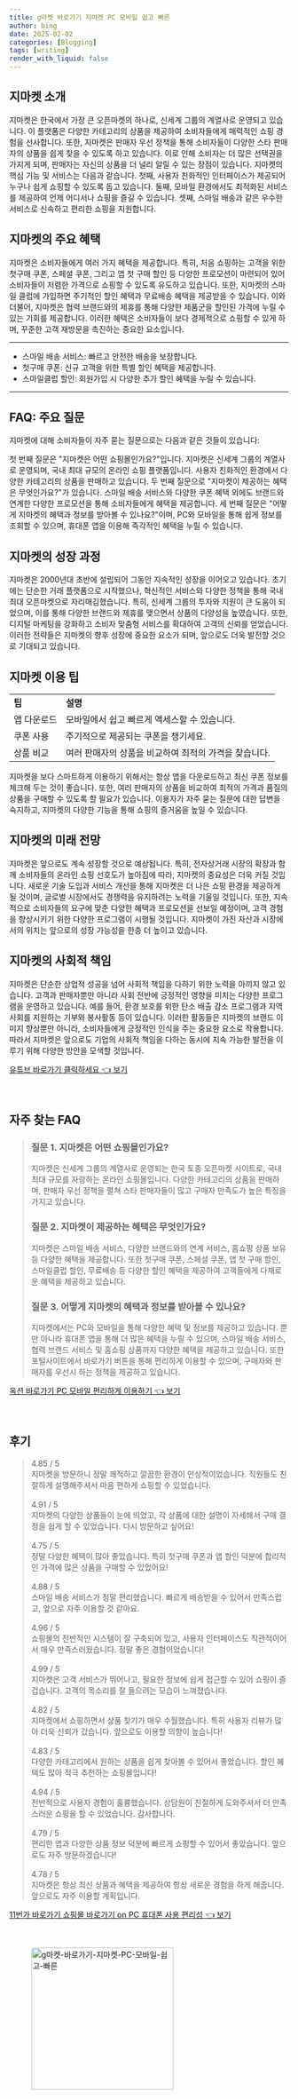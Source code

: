 ```yaml
---
title: g마켓 바로가기 지마켓 PC 모바일 쉽고 빠른
author: bing
date: 2025-02-02
categories: [Blogging]
tags: [writing]
render_with_liquid: false
---
```



<h2 id='지마켓_소개'>지마켓 소개</h2>

<p>지마켓은 한국에서 가장 큰 오픈마켓의 하나로, 신세계 그룹의 계열사로 운영되고 있습니다. 이 플랫폼은 다양한 카테고리의 상품을 제공하여 소비자들에게 매력적인 쇼핑 경험을 선사합니다. 또한, 지마켓은 판매자 우선 정책을 통해 소비자들이 다양한 스타 판매자의 상품을 쉽게 찾을 수 있도록 하고 있습니다. 이로 인해 소비자는 더 많은 선택권을 가지게 되며, 판매자는 자신의 상품을 더 널리 알릴 수 있는 장점이 있습니다. 지마켓의 핵심 기능 및 서비스는 다음과 같습니다. 첫째, 사용자 친화적인 인터페이스가 제공되어 누구나 쉽게 쇼핑할 수 있도록 돕고 있습니다. 둘째, 모바일 환경에서도 최적화된 서비스를 제공하여 언제 어디서나 쇼핑을 즐길 수 있습니다. 셋째, 스마일 배송과 같은 우수한 서비스로 신속하고 편리한 쇼핑을 지원합니다.</p>

<h2 id='지마켓의_주요_혜택'>지마켓의 주요 혜택</h2>

<p>지마켓은 소비자들에게 여러 가지 혜택을 제공합니다. 특히, 처음 쇼핑하는 고객을 위한 첫구매 쿠폰, 스페셜 쿠폰, 그리고 앱 첫 구매 할인 등 다양한 프로모션이 마련되어 있어 소비자들이 저렴한 가격으로 쇼핑할 수 있도록 유도하고 있습니다. 또한, 지마켓의 스마일 클럽에 가입하면 주기적인 할인 혜택과 무료배송 혜택을 제공받을 수 있습니다. 이와 더불어, 지마켓은 협력 브랜드와의 제휴를 통해 다양한 제품군을 할인된 가격에 누릴 수 있는 기회를 제공합니다. 이러한 혜택은 소비자들이 보다 경제적으로 쇼핑할 수 있게 하며, 꾸준한 고객 재방문을 촉진하는 중요한 요소입니다.</p>

<hr />

<ul>
    <li>스마일 배송 서비스: 빠르고 안전한 배송을 보장합니다.</li>
    <li>첫구매 쿠폰: 신규 고객을 위한 특별 할인 혜택을 제공합니다.</li>
    <li>스마일클럽 할인: 회원가입 시 다양한 추가 할인 혜택을 누릴 수 있습니다.</li>
</ul>

<hr />

<h2 id='FAQ_주요_질문'>FAQ: 주요 질문</h2>

<p>지마켓에 대해 소비자들이 자주 묻는 질문으로는 다음과 같은 것들이 있습니다:</p>

<p>첫 번째 질문은 "지마켓은 어떤 쇼핑몰인가요?"입니다. 지마켓은 신세계 그룹의 계열사로 운영되며, 국내 최대 규모의 온라인 쇼핑 플랫폼입니다. 사용자 친화적인 환경에서 다양한 카테고리의 상품을 판매하고 있습니다. 두 번째 질문으로 "지마켓이 제공하는 혜택은 무엇인가요?"가 있습니다. 스마일 배송 서비스와 다양한 쿠폰 혜택 외에도 브랜드와 연계한 다양한 프로모션을 통해 소비자들에게 혜택을 제공합니다. 세 번째 질문은 "어떻게 지마켓의 혜택과 정보를 받아볼 수 있나요?"이며, PC와 모바일을 통해 쉽게 정보를 조회할 수 있으며, 휴대폰 앱을 이용해 즉각적인 혜택을 누릴 수 있습니다.</p>

<h2 id='지마켓의_성장_과정'>지마켓의 성장 과정</h2>

<p>지마켓은 2000년대 초반에 설립되어 그동안 지속적인 성장을 이어오고 있습니다. 초기에는 단순한 거래 플랫폼으로 시작했으나, 혁신적인 서비스와 다양한 정책을 통해 국내 최대 오픈마켓으로 자리매김했습니다. 특히, 신세계 그룹의 투자와 지원이 큰 도움이 되었으며, 이를 통해 다양한 브랜드와 제휴를 맺으면서 상품의 다양성을 높였습니다. 또한, 디지털 마케팅을 강화하고 소비자 맞춤형 서비스를 확대하여 고객의 신뢰를 얻었습니다. 이러한 전략들은 지마켓의 향후 성장에 중요한 요소가 되며, 앞으로도 더욱 발전할 것으로 기대되고 있습니다.</p>

<h2 id='지마켓_이용_팁'>지마켓 이용 팁</h2>

<table>
    <tr>
        <td><b>팁</b></td>
        <td><b>설명</b></td>
    </tr>
    <tr>
        <td>앱 다운로드</td>
        <td>모바일에서 쉽고 빠르게 액세스할 수 있습니다.</td>
    </tr>
    <tr>
        <td>쿠폰 사용</td>
        <td>주기적으로 제공되는 쿠폰을 챙기세요.</td>
    </tr>
    <tr>
        <td>상품 비교</td>
        <td>여러 판매자의 상품을 비교하여 최적의 가격을 찾습니다.</td>
    </tr>
</table>

<p>지마켓을 보다 스마트하게 이용하기 위해서는 항상 앱을 다운로드하고 최신 쿠폰 정보를 체크해 두는 것이 좋습니다. 또한, 여러 판매자의 상품을 비교하여 최적의 가격과 품질의 상품을 구매할 수 있도록 할 필요가 있습니다. 이용자가 자주 묻는 질문에 대한 답변을 숙지하고, 지마켓의 다양한 기능을 통해 쇼핑의 즐거움을 높일 수 있습니다.</p>

<h2 id='지마켓_미래_전망'>지마켓의 미래 전망</h2>

<p>지마켓은 앞으로도 계속 성장할 것으로 예상됩니다. 특히, 전자상거래 시장의 확장과 함께 소비자들의 온라인 쇼핑 선호도가 높아짐에 따라, 지마켓의 중요성은 더욱 커질 것입니다. 새로운 기술 도입과 서비스 개선을 통해 지마켓은 더 나은 쇼핑 환경을 제공하게 될 것이며, 글로벌 시장에서도 경쟁력을 유지하려는 노력을 기울일 것입니다. 또한, 지속적으로 소비자들의 요구에 맞춘 다양한 혜택과 프로모션을 선보일 예정이며, 고객 경험을 향상시키기 위한 다양한 프로그램이 시행될 것입니다. 지마켓이 가진 자산과 시장에서의 위치는 앞으로의 성장 가능성을 한층 더 높이고 있습니다.</p>

<h2 id='지마켓_사회적_책임'>지마켓의 사회적 책임</h2>

<p>지마켓은 단순한 상업적 성공을 넘어 사회적 책임을 다하기 위한 노력을 아끼지 않고 있습니다. 고객과 판매자뿐만 아니라 사회 전반에 긍정적인 영향을 미치는 다양한 프로그램을 운영하고 있습니다. 예를 들어, 환경 보호를 위한 탄소 배출 감소 프로그램과 지역사회를 지원하는 기부와 봉사활동 등이 있습니다. 이러한 활동들은 지마켓의 브랜드 이미지 향상뿐만 아니라, 소비자들에게 긍정적인 인식을 주는 중요한 요소로 작용합니다. 따라서 지마켓은 앞으로도 기업의 사회적 책임을 다하는 동시에 지속 가능한 발전을 이루기 위해 다양한 방안을 모색할 것입니다.</p>


<p><a class="click-button" title="유튜브 바로가기 클릭하세요" href="https://purplelist.github.io/posts/%EC%9C%A0%ED%8A%9C%EB%B8%8C-%EB%B0%94%EB%A1%9C%EA%B0%80%EA%B8%B0-%ED%81%B4%EB%A6%AD%ED%95%98%EC%84%B8%EC%9A%94/" rel="dofollow">유튜브 바로가기 클릭하세요 👈 보기</a></p><br>
<h2 id='자주_찾는_FAQ'>자주 찾는 FAQ</h2>
<div itemscope="" itemtype="https://schema.org/FAQPage"> 
<blockquote> 
<div itemscope="" itemprop="mainEntity" itemtype="https://schema.org/Question"> 
<h3 itemprop="name">질문 1. 지마켓은 어떤 쇼핑몰인가요?</h3> 
<div itemscope="" itemprop="acceptedAnswer" itemtype="https://schema.org/Answer"> 
<span itemprop="text"> 
<p>지마켓은 신세계 그룹의 계열사로 운영되는 한국 토종 오픈마켓 사이트로, 국내 최대 규모를 자랑하는 온라인 쇼핑몰입니다. 다양한 카테고리의 상품을 판매하며, 판매자 우선 정책을 펼쳐 스타 판매자들이 많고 구매자 만족도가 높은 특징을 가지고 있습니다.</p> 
</span> 
</div> 
</div> 
<div itemscope="" itemprop="mainEntity" itemtype="https://schema.org/Question"> 
<h3 itemprop="name">질문 2. 지마켓이 제공하는 혜택은 무엇인가요?</h3> 
<div itemscope="" itemprop="acceptedAnswer" itemtype="https://schema.org/Answer"> 
<span itemprop="text"> 
<p>지마켓은 스마일 배송 서비스, 다양한 브랜드와의 연계 서비스, 홈쇼핑 상품 보유 등 다양한 혜택을 제공합니다. 또한 첫구매 쿠폰, 스페셜 쿠폰, 앱 첫 구매 할인, 스마일클럽 할인, 무료배송 등 다양한 할인 혜택을 제공하여 고객들에게 다채로운 혜택을 제공하고 있습니다.</p> 
</span> 
</div> 
</div> 
<div itemscope="" itemprop="mainEntity" itemtype="https://schema.org/Question"> 
<h3 itemprop="name">질문 3. 어떻게 지마켓의 혜택과 정보를 받아볼 수 있나요?</h3> 
<div itemscope="" itemprop="acceptedAnswer" itemtype="https://schema.org/Answer"> 
<span itemprop="text"> 
<p>지마켓에서는 PC와 모바일을 통해 다양한 혜택 및 정보를 제공하고 있습니다. 뿐만 아니라 휴대폰 앱을 통해 더 많은 혜택을 누릴 수 있으며, 스마일 배송 서비스, 협력 브랜드 서비스 및 홈쇼핑 상품까지 다양한 혜택을 제공하고 있습니다. 또한 포털사이트에서 바로가기 버튼을 통해 편리하게 이용할 수 있으며, 구매자와 판매자를 우선시 하는 정책을 제공하고 있습니다.</p> 
</span> 
</div> 
</div> 
</blockquote> 
</div>
<p><a class="click-button" title="옥션 바로가기 PC 모바일 편리하게 이용하기" href="https://purplelist.github.io/posts/%EC%98%A5%EC%85%98-%EB%B0%94%EB%A1%9C%EA%B0%80%EA%B8%B0-PC-%EB%AA%A8%EB%B0%94%EC%9D%BC-%ED%8E%B8%EB%A6%AC%ED%95%98%EA%B2%8C-%EC%9D%B4%EC%9A%A9%ED%95%98%EA%B8%B0/" rel="dofollow">옥션 바로가기 PC 모바일 편리하게 이용하기 👈 보기</a></p><br>
<h2 id='후기'>후기</h2>
<div itemscope itemtype="https://schema.org/Product">
  <blockquote>
  <div itemprop="review" itemscope itemtype="https://schema.org/Review">
      <div itemprop="reviewRating" itemscope itemtype="https://schema.org/Rating"> <span itemprop="ratingValue">4.85</span> / <span itemprop="bestRating">5</span> </div>
      <span itemprop="reviewBody">지마켓을 방문하니 정말 쾌적하고 깔끔한 환경이 인상적이었습니다. 직원들도 친절하게 설명해주셔서 마음 편하게 쇼핑할 수 있었습니다.</span>
  </div>
  <br>
  <div itemprop="review" itemscope itemtype="https://schema.org/Review">
      <div itemprop="reviewRating" itemscope itemtype="https://schema.org/Rating"> <span itemprop="ratingValue">4.91</span> / <span itemprop="bestRating">5</span> </div>
      <span itemprop="reviewBody">지마켓의 다양한 상품들이 눈에 띄었고, 각 상품에 대한 설명이 자세해서 구매 결정을 쉽게 할 수 있었습니다. 다시 방문하고 싶어요!</span>
  </div>
  <br>
  <div itemprop="review" itemscope itemtype="https://schema.org/Review">
      <div itemprop="reviewRating" itemscope itemtype="https://schema.org/Rating"> <span itemprop="ratingValue">4.75</span> / <span itemprop="bestRating">5</span> </div>
      <span itemprop="reviewBody">정말 다양한 혜택이 많아 좋았습니다. 특히 첫구매 쿠폰과 앱 할인 덕분에 합리적인 가격에 많은 상품을 구매할 수 있었어요!</span>
  </div>
  <br>
  <div itemprop="review" itemscope itemtype="https://schema.org/Review">
      <div itemprop="reviewRating" itemscope itemtype="https://schema.org/Rating"> <span itemprop="ratingValue">4.88</span> / <span itemprop="bestRating">5</span> </div>
      <span itemprop="reviewBody">스마일 배송 서비스가 정말 편리했습니다. 빠르게 배송받을 수 있어서 만족스럽고, 앞으로 자주 이용할 것 같아요.</span>
  </div>
  <br>
  <div itemprop="review" itemscope itemtype="https://schema.org/Review">
      <div itemprop="reviewRating" itemscope itemtype="https://schema.org/Rating"> <span itemprop="ratingValue">4.96</span> / <span itemprop="bestRating">5</span> </div>
      <span itemprop="reviewBody">쇼핑몰의 전반적인 시스템이 잘 구축되어 있고, 사용자 인터페이스도 직관적이어서 매우 만족스러웠습니다. 정말 좋은 경험이었습니다!</span>
  </div>
  <br>
  <div itemprop="review" itemscope itemtype="https://schema.org/Review">
      <div itemprop="reviewRating" itemscope itemtype="https://schema.org/Rating"> <span itemprop="ratingValue">4.99</span> / <span itemprop="bestRating">5</span> </div>
      <span itemprop="reviewBody">지마켓은 고객 서비스가 뛰어나고, 필요한 정보에 쉽게 접근할 수 있어 쇼핑이 즐겁습니다. 고객의 목소리를 잘 들으려는 모습이 느껴졌습니다.</span>
  </div>
  <br>
  <div itemprop="review" itemscope itemtype="https://schema.org/Review">
      <div itemprop="reviewRating" itemscope itemtype="https://schema.org/Rating"> <span itemprop="ratingValue">4.82</span> / <span itemprop="bestRating">5</span> </div>
      <span itemprop="reviewBody">지마켓에서 쇼핑하면서 상품 찾기가 매우 수월했습니다. 특히 사용자 리뷰가 많아 더욱 신뢰가 갔습니다. 앞으로도 이용할 의향이 높습니다!</span>
  </div>
  <br>
  <div itemprop="review" itemscope itemtype="https://schema.org/Review">
      <div itemprop="reviewRating" itemscope itemtype="https://schema.org/Rating"> <span itemprop="ratingValue">4.83</span> / <span itemprop="bestRating">5</span> </div>
      <span itemprop="reviewBody">다양한 카테고리에서 원하는 상품을 쉽게 찾아볼 수 있어서 좋았습니다. 할인 혜택도 많아 적극 추천하는 쇼핑몰입니다!</span>
  </div>
  <br>
  <div itemprop="review" itemscope itemtype="https://schema.org/Review">
      <div itemprop="reviewRating" itemscope itemtype="https://schema.org/Rating"> <span itemprop="ratingValue">4.94</span> / <span itemprop="bestRating">5</span> </div>
      <span itemprop="reviewBody">전반적으로 사용자 경험이 훌륭했습니다. 상담원이 친절하게 도와주셔서 더 만족스러운 쇼핑을 할 수 있었습니다. 감사합니다.</span>
  </div>
  <br>
  <div itemprop="review" itemscope itemtype="https://schema.org/Review">
      <div itemprop="reviewRating" itemscope itemtype="https://schema.org/Rating"> <span itemprop="ratingValue">4.79</span> / <span itemprop="bestRating">5</span> </div>
      <span itemprop="reviewBody">편리한 앱과 다양한 상품 정보 덕분에 빠르게 쇼핑할 수 있어서 좋았습니다. 앞으로도 자주 방문하겠습니다!</span>
  </div>
  <br>
  <div itemprop="review" itemscope itemtype="https://schema.org/Review">
      <div itemprop="reviewRating" itemscope itemtype="https://schema.org/Rating"> <span itemprop="ratingValue">4.78</span> / <span itemprop="bestRating">5</span> </div>
      <span itemprop="reviewBody">지마켓은 항상 최신 상품과 혜택을 제공하여 항상 새로운 경험을 하게 해줍니다. 앞으로도 자주 이용할 계획입니다.</span>
  </div>
  </blockquote>
</div>
<p><a class="click-button" title="11번가 바로가기 쇼핑몰 바로가기 on PC 휴대폰 사용 편리성" href="https://purplelist.github.io/posts/11%EB%B2%88%EA%B0%80-%EB%B0%94%EB%A1%9C%EA%B0%80%EA%B8%B0-%EC%87%BC%ED%95%91%EB%AA%B0-%EB%B0%94%EB%A1%9C%EA%B0%80%EA%B8%B0-on-PC-%ED%9C%B4%EB%8C%80%ED%8F%B0-%EC%82%AC%EC%9A%A9-%ED%8E%B8%EB%A6%AC%EC%84%B1/" rel="dofollow">11번가 바로가기 쇼핑몰 바로가기 on PC 휴대폰 사용 편리성 👈 보기</a></p><br>
<figure class="image"><img src="https://purplelist.github.io/assets/img/thumbnail/g마켓-바로가기-지마켓-PC-모바일-쉽고-빠른.webp" alt="g마켓-바로가기-지마켓-PC-모바일-쉽고-빠른" width="256" height="256"></figure>